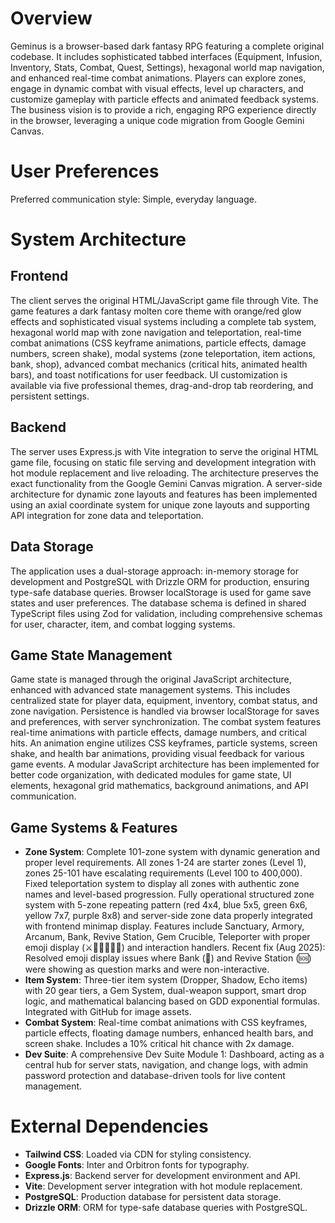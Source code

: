 # Overview
Geminus is a browser-based dark fantasy RPG featuring a complete original codebase. It includes sophisticated tabbed interfaces (Equipment, Infusion, Inventory, Stats, Combat, Quest, Settings), hexagonal world map navigation, and enhanced real-time combat animations. Players can explore zones, engage in dynamic combat with visual effects, level up characters, and customize gameplay with particle effects and animated feedback systems. The business vision is to provide a rich, engaging RPG experience directly in the browser, leveraging a unique code migration from Google Gemini Canvas.

# User Preferences
Preferred communication style: Simple, everyday language.

# System Architecture

## Frontend
The client serves the original HTML/JavaScript game file through Vite. The game features a dark fantasy molten core theme with orange/red glow effects and sophisticated visual systems including a complete tab system, hexagonal world map with zone navigation and teleportation, real-time combat animations (CSS keyframe animations, particle effects, damage numbers, screen shake), modal systems (zone teleportation, item actions, bank, shop), advanced combat mechanics (critical hits, animated health bars), and toast notifications for user feedback. UI customization is available via five professional themes, drag-and-drop tab reordering, and persistent settings.

## Backend
The server uses Express.js with Vite integration to serve the original HTML game file, focusing on static file serving and development integration with hot module replacement and live reloading. The architecture preserves the exact functionality from the Google Gemini Canvas migration. A server-side architecture for dynamic zone layouts and features has been implemented using an axial coordinate system for unique zone layouts and supporting API integration for zone data and teleportation.

## Data Storage
The application uses a dual-storage approach: in-memory storage for development and PostgreSQL with Drizzle ORM for production, ensuring type-safe database queries. Browser localStorage is used for game save states and user preferences. The database schema is defined in shared TypeScript files using Zod for validation, including comprehensive schemas for user, character, item, and combat logging systems.

## Game State Management
Game state is managed through the original JavaScript architecture, enhanced with advanced state management systems. This includes centralized state for player data, equipment, inventory, combat status, and zone navigation. Persistence is handled via browser localStorage for saves and preferences, with server synchronization. The combat system features real-time animations with particle effects, damage numbers, and critical hits. An animation engine utilizes CSS keyframes, particle systems, screen shake, and health bar animations, providing visual feedback for various game events. A modular JavaScript architecture has been implemented for better code organization, with dedicated modules for game state, UI elements, hexagonal grid mathematics, background animations, and API communication.

## Game Systems & Features
- **Zone System**: Complete 101-zone system with dynamic generation and proper level requirements. All zones 1-24 are starter zones (Level 1), zones 25-101 have escalating requirements (Level 100 to 400,000). Fixed teleportation system to display all zones with authentic zone names and level-based progression. Fully operational structured zone system with 5-zone repeating pattern (red 4x4, blue 5x5, green 6x6, yellow 7x7, purple 8x8) and server-side zone data properly integrated with frontend minimap display. Features include Sanctuary, Armory, Arcanum, Bank, Revive Station, Gem Crucible, Teleporter with proper emoji display (⚔️🔮🌀🏧🆘💎) and interaction handlers. Recent fix (Aug 2025): Resolved emoji display issues where Bank (🏧) and Revive Station (🆘) were showing as question marks and were non-interactive.
- **Item System**: Three-tier item system (Dropper, Shadow, Echo items) with 20 gear tiers, a Gem System, dual-weapon support, smart drop logic, and mathematical balancing based on GDD exponential formulas. Integrated with GitHub for image assets.
- **Combat System**: Real-time combat animations with CSS keyframes, particle effects, floating damage numbers, enhanced health bars, and screen shake. Includes a 10% critical hit chance with 2x damage.
- **Dev Suite**: A comprehensive Dev Suite Module 1: Dashboard, acting as a central hub for server stats, navigation, and change logs, with admin password protection and database-driven tools for live content management.

# External Dependencies
- **Tailwind CSS**: Loaded via CDN for styling consistency.
- **Google Fonts**: Inter and Orbitron fonts for typography.
- **Express.js**: Backend server for development environment and API.
- **Vite**: Development server integration with hot module replacement.
- **PostgreSQL**: Production database for persistent data storage.
- **Drizzle ORM**: ORM for type-safe database queries with PostgreSQL.